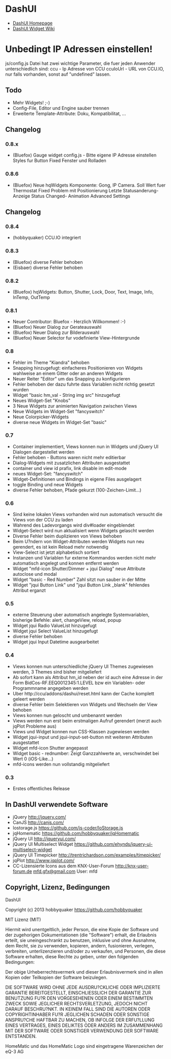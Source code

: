 # DashUI

* [DashUI Homepage](http://hobbyquaker.github.io/DashUI) 
* [DashUI Widget Wiki](https://github.com/hobbyquaker/DashUI/wiki/)

# Unbedingt IP Adressen einstellen!
  js/config.js Datei hat zwei wichtige Parameter, die fuer jeden Anwender unterschiedlich sind:
  ccu      - Ip Adresse von CCU
  ccuIoUrl - URL von CCU.IO, nur falls vorhanden, sonst auf "undefined" lassen.

## Todo

* Mehr Widgets! ;-)
* Config-File, Editor und Engine sauber trennen
* Erweiterte Template-Attribute: Doku, Kompatibilitat, ...

## Changelog
### 0.8.x
* (Bluefox) Gauge widget 
            config.js - Bitte eigene IP Adresse einstellen
            Styles fur Button
            Fixed Fenster und Rolladen


### 0.8.6
* (Bluefox) Neue hqWidgets Komponente: Gong, IP Camera. 
            Soll Wert fuer Thermostat
            Fixed Problem mit Positionierung
            Letzte Statusanderung-Anzeige
            Status Changed- Animation
            Advanced Settings

## Changelog
### 0.8.4
* (hobbyquaker) CCU.IO integriert

### 0.8.3
* (Bluefox) diverse Fehler behoben
* (Eisbaer) diverse Fehler behoben

### 0.8.2
* (Bluefox) hqWidgets: Button, Shutter, Lock, Door, Text, Image, Info, InTemp, OutTemp

### 0.8.1
* Neuer Contributor: Bluefox - Herzlich Willkommen! :-)
* (Bluefox) Neuer Dialog zur Gerateauswahl
* (Bluefox) Neuer Dialog zur Bilderauswahl
* (Bluefox) Neuer Selector fur vodefinierte View-Hintergrunde 

### 0.8
* Fehler im Theme "Kiandra" behoben
* Snapping hinzugefugt: einfacheres Positionieren von Widgets wahlweise an einem Gitter oder an anderen Widgets
* Neuer Reiter "Editor" um das Snapping zu konfigurieren
* Fehler behoben der dazu fuhrte dass Variablen nicht richtig gesetzt wurden
* Widget "basic hm_val - String img src" hinzugefugt
* Neues Widget-Set "Knobs"
* 3 Neue Widgets zur animierten Navigation zwischen Views
* Neue Widgets im Widget-Set "fancyswitch"
* Neue Colorpicker-Widgets
* diverse neue Widgets im Widget-Set "basic"


### 0.7
* Container implementiert, Views konnen nun in Widgets und jQuery UI Dialogen dargestellet werden
* Fehler behoben - Buttons waren nicht mehr editierbar
* Dialog-Widgets mit zusatzlichen Attributen ausgestattet
* container und view id prafix, link disable im edit-mode
* neues Widget-Set: "fancyswitch"
* Widget-Definitionen und Bindings in eigene Files ausgelagert
* toggle Binding und neue Widgets
* diverse Fehler behoben, Pfade gekurzt (100-Zeichen-Limit...)

### 0.6

* Sind keine lokalen Views vorhanden wird nun automatisch versucht die Views von der CCU zu laden
* Wahrend des Ladevorgangs wird div#loader eingeblendet
* Widget-Select wird nun aktualisiert wenn Widgets gelascht werden
* Diverse Fehler beim duplizieren von Views behoben
* Beim U?ndern von Widget-Attributen werden Widgets nun neu gerendert, es ist kein Reload mehr notwendig
* View-Select ist jetzt alphabetisch sortiert
* Instanzen und Variablen fur externe Kommandos werden nicht mehr automatisch angelegt und konnen entfernt werden
* Widget "mfd-icon Shutter/Dimmer + jqui Dialog" neue Attribute autoclose und modal
* Widget "basic - Red Number" Zahl sitzt nun sauber in der Mitte
* Widget "jqui Button Link" und "jqui Button Link _blank" fehlendes Attribut erganzt


### 0.5

* externe Steuerung uber automatisch angelegte Systemvariablen, bisherige Befehle: alert, changeView, reload, popup
* Widget jqui Radio ValueList hinzugefugt
* Widget jqui Select ValueList hinzugefugt
* diverse Fehler behoben
* Widget jqui Input Datetime ausgearbeitet


### 0.4

* Views konnen nun unterschiedliche jQuery UI Themes zugewiesen werden, 3 Themes sind bisher mitgeliefert
* Ab sofort kann als Attribut hm_id neben der id auch eine Adresse in der Form BidCos-RF.EEQ0012345:1.LEVEL bzw ein Variablen- oder Programmname angegeben werden
* Uber http://ccu/addons/dashui/reset.html kann der Cache komplett geleert werden
* diverse Fehler beim Selektieren von Widgets und Wechseln der View behoben
* Views konnen nun geloscht und umbenannt werden
* Views werden nun erst beim erstmaligen Aufruf gerendert (merzt auch jqPlot Probleme aus)
* Views und Widget konnen nun CSS-Klassen zugewiesen werden
* Widget jqui-input und jqui-input-set-button mit weiteren Attributen ausgestattet
* Widget mfd-icon Shutter angepasst
* Widget basic - rednumber: Zeigt Ganzzahlwerte an, verschwindet bei Wert 0 (iOS-Like...)
* mfd-icons werden nun vollstandig mitgeliefert

### 0.3

* Erstes offentliches Release


## In DashUI verwendete Software

* jQuery http://jquery.com/
* CanJS http://canjs.com/
* lostorage.js https://github.com/js-coder/loStorage.js
* jqHomematic https://github.com/hobbyquaker/jqHomematic
* jQuery UI http://jqueryui.com/
* jQuery UI Multiselect Widget https://github.com/ehynds/jquery-ui-multiselect-widget
* jQuery UI Timepicker http://trentrichardson.com/examples/timepicker/
* jqPlot http://www.jqplot.com/
* CC-Lizensierte Icons aus dem KNX-User-Forum http://knx-user-forum.de mfd.gfx@gmail.com User: mfd

## Copyright, Lizenz, Bedingungen

DashUI

Copyright (c) 2013 hobbyquaker https://github.com/hobbyquaker

MIT Lizenz (MIT)

Hiermit wird unentgeltlich, jeder Person, die eine Kopie der Software und der zugehorigen Dokumentationen (die
"Software") erhalt, die Erlaubnis erteilt, sie uneingeschrankt zu benutzen, inklusive und ohne Ausnahme, dem Recht,
sie zu verwenden, kopieren, andern, fusionieren, verlegen, verbreiten, unterlizenzieren und/oder zu verkaufen, und
Personen, die diese Software erhalten, diese Rechte zu geben, unter den folgenden Bedingungen:

Der obige Urheberrechtsvermerk und dieser Erlaubnisvermerk sind in allen Kopien oder Teilkopien der Software beizulegen.

DIE SOFTWARE WIRD OHNE JEDE AUSDRU?CKLICHE ODER IMPLIZIERTE GARANTIE BEREITGESTELLT, EINSCHLIESSLICH DER GARANTIE ZUR
BENUTZUNG FU?R DEN VORGESEHENEN ODER EINEM BESTIMMTEN ZWECK SOWIE JEGLICHER RECHTSVERLETZUNG, JEDOCH NICHT DARAUF
BESCHRU?NKT. IN KEINEM FALL SIND DIE AUTOREN ODER COPYRIGHTINHABER FU?R JEGLICHEN SCHADEN ODER SONSTIGE ANSPRU?CHE
HAFTBAR ZU MACHEN, OB INFOLGE DER ERFU?LLUNG EINES VERTRAGES, EINES DELIKTES ODER ANDERS IM ZUSAMMENHANG MIT DER
SOFTWARE ODER SONSTIGER VERWENDUNG DER SOFTWARE ENTSTANDEN.


HomeMatic und das HomeMatic Logo sind eingetragene Warenzeichen der eQ-3 AG